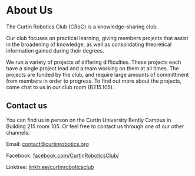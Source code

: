 # About Us

The Curtin Robotics Club (CRoC) is a knowledge-sharing club. 

Our club focuses on practical learning, giving members projects that assist in the broadening of knowledge, as well as consolidating theoretical information gained during their degrees. 

We run a variety of projects of differing difficulties. These projects each have a single project lead and a team working on them at all times. The projects are funded by the club, and require large amounts of committment from members in order to progress. To find out more about the projects, come chat to us in our club room (B215.105). 

## Contact us

You can find us in person on the Curtin University Bently Campus in Building 215 room 105. Or feel free to contact us through one of our other channels:

Email: [contact@curtinrobotics.org](mailto:contact@curtinrobotics.org)

Facebook: [facebook.com/CurtinRoboticsClub/](https://www.facebook.com/CurtinRoboticsClub/)

Linktree: [linktr.ee/curtinroboticsclub](https://linktr.ee/curtinroboticsclub)


